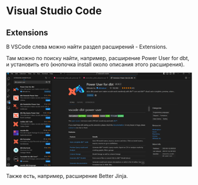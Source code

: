 # Visual Studio Code

## Extensions

В VSCode слева можно найти раздел расширений - Extensions. 

Там можно по поиску найти, например, расширение Power User for dbt, и установить его (кнопочка install около описания этого расширения).

![cover](https://github.com/Malakhova-Natalya/Snippets/blob/main/vscode/vscode%20-%20extension%20-%20dbt%20power%20user.png)

Также есть, например, расширение Better Jinja.
